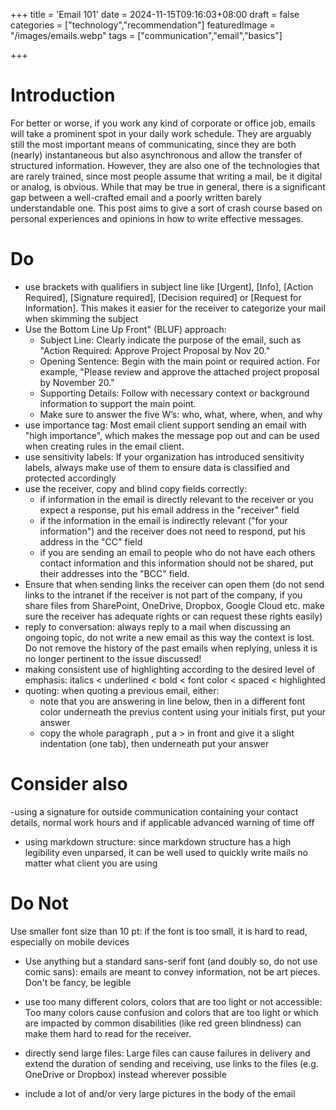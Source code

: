 +++
title = 'Email 101'
date = 2024-11-15T09:16:03+08:00
draft = false
categories = ["technology","recommendation"]
featuredImage = "/images/emails.webp"
tags = ["communication","email","basics"]


+++

# Introduction
For better or worse, if you work any kind of corporate or office job, emails will take a prominent spot in your daily work schedule. They are arguably still the most important means of communicating, since they are both (nearly) instantaneous but also asynchronous and allow the transfer of structured information.
However, they are also one of the technologies that are rarely trained, since most people assume that writing a mail, be it digital or analog, is obvious. While that may be true in general, there is a significant gap between a well-crafted email and a poorly written barely understandable one. This post aims to give a sort of crash course based on personal experiences and opinions in how to write effective messages.

# Do 
- use brackets with qualifiers in subject line like [Urgent], [Info], [Action Required], [Signature required], [Decision required] or [Request for Information]. This makes it easier for the receiver to categorize your mail when skimming the subject
- Use the Bottom Line Up Front" (BLUF) approach:
  - Subject Line: Clearly indicate the purpose of the email, such as "Action Required: Approve Project Proposal by Nov 20."
  - Opening Sentence: Begin with the main point or required action. For example, "Please review and approve the attached project proposal by November 20."
  - Supporting Details: Follow with necessary context or background information to support the main point.
  - Make sure to answer the five W’s: who, what, where, when, and why
- use importance tag: Most email client support sending an email with "high importance", which makes the message pop out and can be used when creating rules in the email client.
- use sensitivity labels: If your organization has introduced sensitivity labels, always make use of them to ensure data is classified and protected accordingly
- use the receiver, copy and blind copy fields correctly:
  - if information in the email is directly relevant to the receiver or you expect a response, put his email address in the "receiver" field
  - if the information in the email is indirectly relevant ("for your information") and the receiver does not need to respond, put his address in the "CC" field
  - if you are sending an email to people who do not have each others contact information and this information should not be shared, put their addresses into the "BCC" field.
- Ensure that when sending links the receiver can open them (do not send links to the intranet if the receiver is not part of the company, if you share files from SharePoint, OneDrive, Dropbox, Google Cloud etc. make sure the receiver has adequate rights or can request these rights easily)
- reply to conversation: always reply to a mail when discussing an ongoing topic, do not write a new email as this way the context is lost. Do not remove the history of the past emails when replying, unless it is no longer pertinent to the issue discussed!
- making consistent use of highlighting according to the desired level of emphasis: italics < underlined < bold < font color < spaced < highlighted
- quoting: when quoting a previous email, either: 
  - note that you are answering in line below, then in a different font color underneath the previus content using your initials first, put your answer 
  - copy the whole paragraph , put a > in front and give it a slight indentation (one tab), then underneath put your answer

# Consider also  
-using a signature for outside communication containing your contact details, normal work hours and if applicable advanced warning of time off

- using markdown structure: since markdown structure has a high legibility even unparsed, it can be well used to quickly write mails no matter what client you are using

# Do Not
 Use smaller font size than 10 pt: if the font is too small, it is hard to read, especially on mobile devices

- Use anything but a standard sans-serif font (and doubly so, do not use comic sans): emails are meant to convey information, not be art pieces. Don't be fancy, be legible

- use too many different colors, colors that are too light or not accessible: Too many colors cause confusion and colors that are too light or which are impacted by common disabilities (like red green blindness) can make them hard to read for the receiver.

- directly send large files: Large files can cause failures in delivery and extend the duration of sending and receiving, use links to the files (e.g. OneDrive or Dropbox) instead wherever possible

- include a lot of and/or very large pictures in the body of the email
